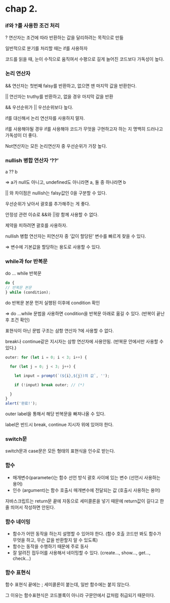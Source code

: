 # chap 2.

### if와 ?를 사용한 조건 처리

? 연산자는 조건에 따라 반환하는 값을 달리하려는 목적으로 만듦

일반적으로 분기를 처리할 때는 if를 사용하자

코드를 읽을 때, 눈이 수직으로 움직여서 수평으로 길게 늘어진 코드보다 가독성이 높다.

### 논리 연산자

&& 연산자는 첫번째 falsy를 반환하고, 없으면 맨 마지막 값을 반환한다.

|| 연산자는 truthy를 반환하고, 없을 경우 마지막 값을 반환

&& 우선순위가 || 우선순위보다 높다.

if를 대신해서 논리 연산자를 사용하지 말자.

if를 사용해야될 경우 if를 사용해야 코드가 무엇을 구현하고자 하는 지 명백히 드러나고 가독성이 더 좋다.

Not연산자는 모든 논리연산자 중 우선순위가 가장 높다.

### nullish 병합 연산자 ‘??’

a ?? b

⇒ a가 null도 아니고, undefined도 아니라면 a, 둘 중 하나라면 b

|| 와 차이점은 nullish는 falsy값인 0을 구분할 수 있다.

우선순위가 낮아서 괄호를 추가해주는 게 좋다.

안정성 관련 이슈로 &&와 ||랑 함께 사용할 수 없다. 

제약을 피하려면 괄호를 사용하자.

nullish 병합 연산자는 피연산자 중 ‘값이 할당된’ 변수를 빠르게 찾을 수 있다.

⇒ 변수에 기본값을 할당하는 용도로 사용할 수 있다.

### while과 for 반복문

do … while 반복문

```jsx
do {
// 반복문 본문
} while (condition);
```

do 반복문 본문 먼저 실행된 이후에 condition 확인

⇒ do …while 문법을 사용하면 condition을 반복문 아래로 옮길 수 있다. (반복이 끝난 후 조건 확인)

표현식이 아닌 문법 구조는 삼항 연산자 ?에 사용할 수 없다.

break나 continue같은 지시자는 삼항 연산자에 사용안됨. (반복문 안에서만 사용할 수 있다.)

```jsx
outer: for (let i = 0; i < 3; i++) {

  for (let j = 0; j < 3; j++) {

    let input = prompt(`(${i},${j})의 값`, '');

    if (!input) break outer; // (*)

  }
}
alert('완료!');
```

outer label을 통해서 해당 반복문을 빠져나올 수 있다.

label은 반드시 break, continue 지시자 위에 있어야 한다.

### switch문

switch문과 case문은 모든 형태의 표현식을 인수로 받는다.

### 함수

- 매개변수(parameter)는 함수 선언 방식 괄호 사이에 있는 변수 (선언시 사용하는 용어)
- 인수 (argument)는 함수 호출시 매개변수에 전달되는 값 (호출시 사용하는 용어)

자바스크립트는 return문 끝에 자동으로 세미콜론을 넣기 때문에 return값이 길다고 한줄 띄어서 작성하면 안된다.

### 함수 네이밍

- 함수가 어떤 동작을 하는지 설명할 수 있어야 한다. (함수 호출 코드만 봐도 함수가 무엇을 하고, 무슨 값을 반환할지 알 수 있도록)
- 함수는 동작을 수행하기 때문에 주로 동사
- 잘 알려진 접두어를 사용해서 네이밍할 수 있다. (create…, show…, get…, check…)

### 함수 표현식

함수 표현식 끝에는 ; 세미콜론이 붙는데, 일반 함수에는 붙지 않는다.

그 이유는 함수표현식은 코드블록이 아니라 구문안에서 값처럼 취급되기 때문이다.
